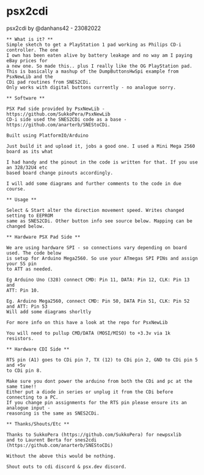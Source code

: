 # psx2cdi

psx2cdi by @danhans42 - 23082022

    ** What is it? **
    Simple sketch to get a PlayStation 1 pad working as Philips CD-i controller. The one 
    I own has been eaten alive by battery leakage and no way am I paying eBay prices for 
    a new one. So made this.. plus I really like the OG PlayStation pad.
    This is basically a mashup of the DumpButtonsHwSpi example from PsxNewLib and the 
    CDi pad routines from SNES2CDi.
    Only works with digital buttons currently - no analogue sorry.
    
    ** Software **
    
    PSX Pad side provided by PsxNewLib - https://github.com/SukkoPera/PsxNewLib
    CD-i side used the SNES2CDi code as a base - https://github.com/anarterb/SNEStoCDi.
    
    Built using PlatformIO/Arduino
    
    Just build it and upload it, jobs a good one. I used a Mini Mega 2560 board as its what
    
    I had handy and the pinout in the code is written for that. If you use an 328/32U4 etc
    based board change pinouts accordingly.
    
    I will add some diagrams and further comments to the code in due course.
    
    ** Usage **
    
    Select & Start alter the direction movement speed. Writes changed setting to EEPROM 
    same as SNES2CDi. Other button info see source below. Mapping can be changed below.
    
    ** Hardware PSX Pad Side **
    
    We are using hardware SPI - so connections vary depending on board used. The code below 
    is setup for Arduino Mega2560. So use your ATmegas SPI PINs and assign your SS pin
    to ATT as needed. 
    
    Eg Arduino Uno (328) connect CMD: Pin 11, DATA: Pin 12, CLK: Pin 13 and 
    ATT: Pin 10.
    
    Eg. Arduino Mega2560, connect CMD: Pin 50, DATA Pin 51, CLK: Pin 52 and ATT: Pin 53
    Will add some diagrams shorltly
    
    For more info on this have a look at the repo for PsxNewLib
    
    You will need to pullup CMD/DATA (MOSI/MISO) to +3.3v via 1k resistors.
    
    ** Hardware CDI Side **
    
    RTS pin (A1) goes to CDi pin 7, TX (12) to CDi pin 2, GND to CDi pin 5 and +5v 
    to CDi pin 8.
    
    Make sure you dont power the arduino from both the CDi and pc at the same time!!
    Either put a diode in series or unplug it from the CDi before connecting to a PC.
    If you change pin assignments for the RTS pin please ensure its an analogue input -
    reasoning is the same as SNES2CDi.
    
    ** Thanks/Shouts/Etc **
    
    Thanks to SukkoPera (https://github.com/SukkoPera) for newpsxlib
    and to Laurent Berta for snes2cdi (https://github.com/anarterb/SNEStoCDi)
    
    Without the above this would be nothing.
    
    Shout outs to cdi discord & psx.dev discord.
